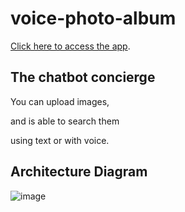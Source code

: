 # voice-photo-album

[Click here to access the app](https://d1q0j98gbvacnd.cloudfront.net/).

## The chatbot concierge

You can upload images,

and is able to search them

using text or with voice.

## Architecture Diagram

![image](https://user-images.githubusercontent.com/60978943/111003335-ebb60c00-8354-11eb-993c-9b37bbeca513.png)
